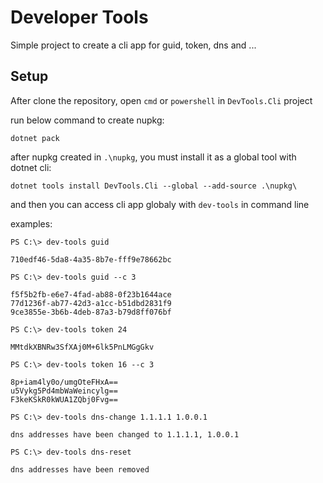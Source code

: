 # Developer Tools
Simple project to create a cli app for guid, token, dns and ...
## Setup
After clone the repository, open ```cmd``` or ```powershell``` in ```DevTools.Cli``` project

run below command to create nupkg:
```
dotnet pack
```
after nupkg created in ```.\nupkg```, you must install it as a global tool with dotnet cli:
```
dotnet tools install DevTools.Cli --global --add-source .\nupkg\
```
and then you can access cli app globaly with ```dev-tools``` in command line

examples:
```
PS C:\> dev-tools guid

710edf46-5da8-4a35-8b7e-fff9e78662bc
```

```
PS C:\> dev-tools guid --c 3

f5f5b2fb-e6e7-4fad-ab88-0f23b1644ace
77d1236f-ab77-42d3-a1cc-b51dbd2831f9
9ce3855e-3b6b-4deb-87a3-b79d8ff076bf
```

```
PS C:\> dev-tools token 24

MMtdkXBNRw3SfXAj0M+6lk5PnLMGgGkv
```

```
PS C:\> dev-tools token 16 --c 3

8p+iam4ly0o/umgOteFHxA==
u5Vykg5Pd4mbWaWeincylg==
F3keKSkR0kWUA1ZQbj0Fvg==
```

```
PS C:\> dev-tools dns-change 1.1.1.1 1.0.0.1

dns addresses have been changed to 1.1.1.1, 1.0.0.1
```

```
PS C:\> dev-tools dns-reset

dns addresses have been removed
```
